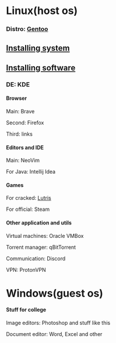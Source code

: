 # Linux(host os)
### Distro: [Gentoo](https://wiki.gentoo.org/wiki/Handbook:AMD64)

## [Installing system](GentooMinimalInstallation.md)
## [Installing software]()

### DE: KDE

#### Browser

Main: Brave

Second: Firefox

Third: links

#### Editors and IDE

Main: NeoVim

For Java: Intellij Idea



#### Games
For cracked: [Lutris](https://wiki.gentoo.org/wiki/Lutris)

For official: Steam

#### Other application and utils

Virtual machines: Oracle VMBox

Torrent manager: qBitTorrent 

Communication: Discord 

VPN: ProtonVPN

# Windows(guest os)

#### Stuff for college

Image editors: Photoshop and stuff like this

Document editor: Word, Excel and other
